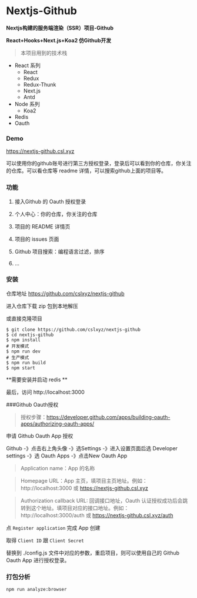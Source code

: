# Nextjs-Github
**Nextjs构建的服务端渲染（SSR）项目-Github**

**React+Hooks+Next.js+Koa2 仿Github开发**



> 本项目用到的技术栈

* React 系列
  * React
  * Redux
  * Redux-Thunk
  * Next.js
  * Antd
* Node 系列
  * Koa2
* Redis
* Oauth

### Demo

<https://nextjs-github.csl.xyz>

可以使用你的github账号进行第三方授权登录，登录后可以看到你的仓库，你关注的仓库。可以看仓库等 readme 详情，可以搜索github上面的项目等。



### 功能

1. 接入Github 的 Oauth 授权登录

2. 个人中心：你的仓库，你关注的仓库

3. 项目的 README 详情页
4. 项目的 issues 页面
5. Github 项目搜索：编程语言过滤，排序
6. ...



### 安装

仓库地址 https://github.com/cslxyz/nextjs-github

进入仓库下载 zip 包到本地解压

或直接克隆项目

```shell
$ git clone https://github.com/cslxyz/nextjs-github
$ cd nextjs-github
$ npm install
# 开发模式
$ npm run dev 
# 生产模式
$ npm run build
$ npm start
```

**需要安装并启动 redis **

最后，访问 http://localhost:3000



###Github Oauth授权

> 授权步骤：<https://developer.github.com/apps/building-oauth-apps/authorizing-oauth-apps/>

申请 Github Oauth App 授权

Github -》点击右上角头像 -》选Settings -》进入设置页面后选 Developer settings -》选 Oauth Apps -》点击New Oauth App

> Application name：App 的名称

> Homepage URL：App 主页，填项目主页地址。例如：http://localhost:3000 或 https://nextjs-github.csl.xyz

> Authorization callback URL: 回调接口地址，Oauth 认证授权成功后会跳转到这个地址。填项目对应的接口地址。例如：http://localhost:3000/auth 或 https://nextjs-github.csl.xyz/auth

点 `Register application` 完成 App 创建

取得 `Client ID` 跟 `Client Secret`  

替换到 ./config.js 文件中对应的参数，重启项目，则可以使用自己的 Github Oauth App 进行授权登录。



### 打包分析

`npm run analyze:browser`





